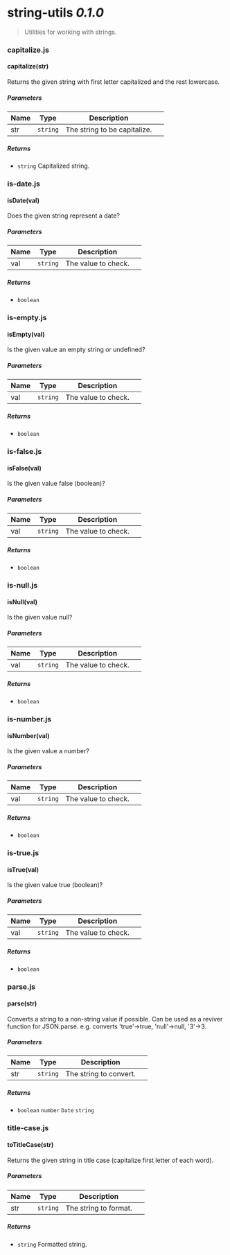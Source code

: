 # string-utils *0.1.0*

> Utilities for working with strings.


### capitalize.js


#### capitalize(str) 

Returns the given string with first letter capitalized and the rest lowercase.




##### Parameters

| Name | Type | Description |  |
| ---- | ---- | ----------- | -------- |
| str | `string`  | The string to be capitalize. | &nbsp; |




##### Returns


- `string`  Capitalized string.




### is-date.js


#### isDate(val) 

Does the given string represent a date?




##### Parameters

| Name | Type | Description |  |
| ---- | ---- | ----------- | -------- |
| val | `string`  | The value to check. | &nbsp; |




##### Returns


- `boolean`  




### is-empty.js


#### isEmpty(val) 

Is the given value an empty string or undefined?




##### Parameters

| Name | Type | Description |  |
| ---- | ---- | ----------- | -------- |
| val | `string`  | The value to check. | &nbsp; |




##### Returns


- `boolean`  




### is-false.js


#### isFalse(val) 

Is the given value false (boolean)?




##### Parameters

| Name | Type | Description |  |
| ---- | ---- | ----------- | -------- |
| val | `string`  | The value to check. | &nbsp; |




##### Returns


- `boolean`  




### is-null.js


#### isNull(val) 

Is the given value null?




##### Parameters

| Name | Type | Description |  |
| ---- | ---- | ----------- | -------- |
| val | `string`  | The value to check. | &nbsp; |




##### Returns


- `boolean`  




### is-number.js


#### isNumber(val) 

Is the given value a number?




##### Parameters

| Name | Type | Description |  |
| ---- | ---- | ----------- | -------- |
| val | `string`  | The value to check. | &nbsp; |




##### Returns


- `boolean`  




### is-true.js


#### isTrue(val) 

Is the given value true (boolean)?




##### Parameters

| Name | Type | Description |  |
| ---- | ---- | ----------- | -------- |
| val | `string`  | The value to check. | &nbsp; |




##### Returns


- `boolean`  




### parse.js


#### parse(str) 

Converts a string to a non-string value if possible. 
Can be used as a reviver function for JSON.parse.
e.g. converts 'true'->true, 'null'->null, '3'->3.




##### Parameters

| Name | Type | Description |  |
| ---- | ---- | ----------- | -------- |
| str | `string`  | The string to convert. | &nbsp; |




##### Returns


- `boolean` `number` `Date` `string`  




### title-case.js


#### toTitleCase(str) 

Returns the given string in title case (capitalize first letter of each word).




##### Parameters

| Name | Type | Description |  |
| ---- | ---- | ----------- | -------- |
| str | `string`  | The string to format. | &nbsp; |




##### Returns


- `string`  Formatted string.
